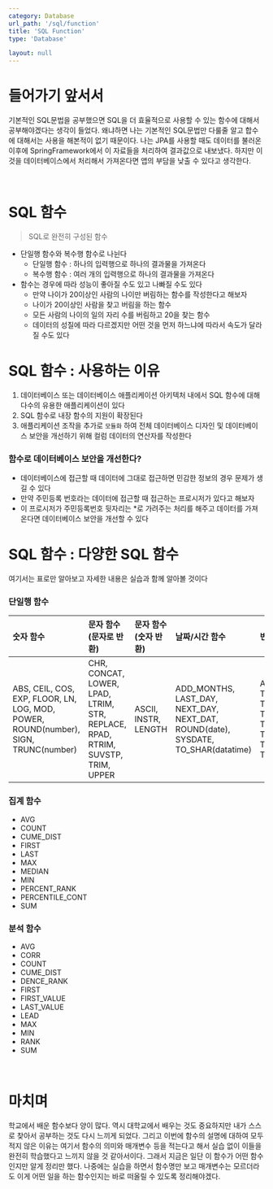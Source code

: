 ```yaml
---
category: Database
url_path: '/sql/function'
title: 'SQL Function'
type: 'Database'

layout: null
---
```


# 들어가기 앞서서

기본적인 SQL문법을 공부했으면 SQL을 더 효율적으로 사용할 수 있는 함수에 대해서 공부해야겠다는 생각이 들었다.
왜냐하면 나는 기본적인 SQL문법만 다룰줄 알고 합수에 대해서는 사용을 해본적이 없기 때문이다. 나는 JPA를 사용할 때도 데이터를 불러온 이후에
SpringFramework에서 이 자료들을 처리하여 결과값으로 내보냈다. 하지만 이것을 데이터베이스에서 처리해서 가져온다면 앱의 부담을 낮출 수 있다고 생각한다.

<br>

# SQL 함수

> SQL로 완전히 구성된 함수

* 단일행 함수와 복수행 함수로 나뉜다
    * 단일행 함수 : 하나의 입력행으로 하나의 결과물을 가져온다
    * 복수행 함수 : 여러 개의 입력행으로 하나의 결과물을 가져온다
* 함수는 경우에 따라 성능이 좋아질 수도 있고 나빠질 수도 있다
    * 만약 나이가 20이상인 사람의 나이만 버림하는 함수를 작성한다고 해보자
    * 나이가 20이상인 사람을 찾고 버림을 하는 함수
    * 모든 사람의 나이의 일의 자리 수를 버림하고 20을 찾는 함수
    * 데이터의 성질에 따라 다르겠지만 어떤 것을 먼저 하느냐에 따라서 속도가 달라질 수도 있다

# SQL 함수 : 사용하는 이유

1. 데이터베이스 또는 데이터베이스 애플리케이션 아키텍처 내에서 SQL 함수에 대해 다수의 유용한 애플리케이션이 있다
2. SQL 함수로 내장 함수의 지원이 확장된다
3. 애플리케이션 조작을 추가로 `모듈화` 하여 전체 데이터베이스 디자인 및 데이터베이스 보안을 개선하기 위해 컬럼 데이터의 연산자를 작성한다

### 함수로 데이터베이스 보안을 개선한다?

* 데이터베이스에 접근할 때 데이터에 그대로 접근하면 민감한 정보의 경우 문제가 생길 수 있다
* 만약 주민등록 번호라는 데이터에 접근할 때 접근하는 프로시저가 있다고 해보자
* 이 프로시저가 주민등록번호 뒷자리는 *로 가려주는 처리를 해주고 데이터를 가져온다면 데이터베이스 보안을 개선할 수 있다

# SQL 함수 : 다양한 SQL 함수
여기서는 표로만 알아보고 자세한 내용은 실습과 함께 알아볼 것이다
### 단일행 함수
| 숫자 함수                                                                               | 문자 함수(문자로 반환)                                                                   | 문자 함수(숫자 반환)         | 날짜/시간 함수                                                                          | 변환 함수                                                                                                                            | 인코딩과 디코딩            | NULL 관련 함수            |
|:------------------------------------------------------------------------------------|:--------------------------------------------------------------------------------|:---------------------|:----------------------------------------------------------------------------------|:---------------------------------------------------------------------------------------------------------------------------------|:--------------------|:----------------------|
| ABS, CEIL, COS, EXP, FLOOR, LN, LOG, MOD, POWER, ROUND(number), SIGN, TRUNC(number) | CHR, CONCAT, LOWER, LPAD, LTRIM, STR, REPLACE, RPAD, RTRIM, SUVSTP, TRIM, UPPER | ASCII, INSTR, LENGTH | ADD_MONTHS, LAST_DAY, NEXT_DAY, NEXT_DAT, ROUND(date), SYSDATE, TO_SHAR(datatime) | ASCIISTR, CONVSER, TO_BINARY_DOUBLE, TO_BINARY_FLOAT, TO_CHAR(character), TO_SHAR(datatime), TO_CHAR(number), TO_DATE, TO_NUMBER | DECODE, DUMP, VSIZE | COALESCE, NULLIF, NVL |

### 집계 함수
* AVG
* COUNT
* CUME_DIST
* FIRST
* LAST
* MAX
* MEDIAN
* MIN
* PERCENT_RANK
* PERCENTILE_CONT
* SUM

### 분석 함수
* AVG
* CORR
* COUNT
* CUME_DIST
* DENCE_RANK
* FIRST
* FIRST_VALUE
* LAST_VALUE
* LEAD
* MAX
* MIN
* RANK
* SUM


<br>

# 마치며
학교에서 배운 함수보다 양이 많다. 역시 대학교에서 배우는 것도 중요하지만 내가 스스로 찾아서 공부하는 것도 다시 느끼게 되었다.
그리고 이번에 함수의 설명에 대하여 모두 적지 않은 이유는 여기서 함수의 의미와 매개변수 등을 적는다고 해서 실습 없이 이들을 완전히 학습했다고 느끼지 않을 것 같아서이다.
그래서 지금은 일단 이 함수가 어떤 함수인지만 알게 정리만 했다. 나중에는 실습을 하면서 함수명만 보고 매개변수는 모르더라도 이게 어떤 일을 하는 함수인지는 바로 떠올릴 수 있도록 정리해야겠다.


